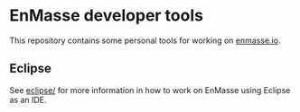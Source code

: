 # EnMasse developer tools

This repository contains some personal tools for working on [enmasse.io](http://enmasse.io).

## Eclipse

See [eclipse/](eclipse/ "Eclipse") for more information in how to work on
EnMasse using Eclipse as an IDE.
